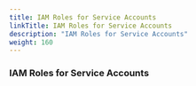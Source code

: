 ```yaml
---
title: IAM Roles for Service Accounts
linkTitle: IAM Roles for Service Accounts
description: "IAM Roles for Service Accounts"
weight: 160
---
```


### IAM Roles for Service Accounts



